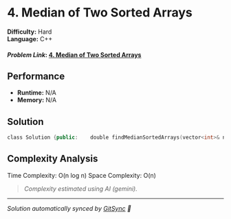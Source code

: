 # 4. Median of Two Sorted Arrays

**Difficulty:** Hard  
**Language:** C++  

#### *Problem Link*: [4. Median of Two Sorted Arrays](https://leetcode.com/problems/median-of-two-sorted-arrays/description//)

## Performance
- **Runtime:** N/A
- **Memory:** N/A

## Solution
```cpp
class Solution {public:    double findMedianSortedArrays(vector<int>& nums1, vector<int>& nums2) {        std::vector<int> nums;        for(auto n: nums1)            nums.push_back(n);        for(auto n: nums2)            nums.push_back(n);        std::sort(nums.begin(), nums.end());        double m{0};        if(!nums.empty())        {            if(nums.size() % 2 == 0) {                double d1 = nums[nums.size() / 2 - 1];                 double d2 = nums[nums.size() / 2];                m = (d1 + d2)/2;                   } else                 m = nums[nums.size() / 2];        }        return m;            }
```

## Complexity Analysis

Time Complexity: O(n log n)
Space Complexity: O(n)

>  _Complexity estimated using AI (gemini)._



---
*Solution automatically synced by [GitSync](https://github.com/pramay88/GitSync) 🚀*
